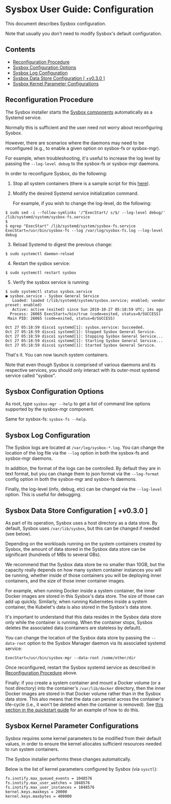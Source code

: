 # Sysbox User Guide: Configuration

This document describes Sysbox configuration.

Note that usually you don't need to modify Sysbox's default configuration.

## Contents

-   [Reconfiguration Procedure](#reconfiguration-procedure)
-   [Sysbox Configuration Options](#sysbox-configuration-options)
-   [Sysbox Log Configuration](#sysbox-log-configuration)
-   [Sysbox Data Store Configuration \[ +v0.3.0 \]](#sysbox-data-store-configuration--v030-)
-   [Sysbox Kernel Parameter Configurations](#sysbox-kernel-parameter-configurations)

## Reconfiguration Procedure

The Sysbox installer starts the [Sysbox components](design.md#sysbox-components)
automatically as a Systemd service.

Normally this is sufficient and the user need not worry about reconfiguring
Sysbox.

However, there are scenarios where the daemons may need to be
reconfigured (e.g., to enable a given option on sysbox-fs or
sysbox-mgr).

For example, when troubleshooting, it's useful to increase the log level by
passing the `--log-level debug` to the sysbox-fs or sysbox-mgr daemons.

In order to reconfigure Sysbox, do the following:

1.  Stop all system containers (there is a sample script for this [here](../../scr/rm_all_syscont)).

2.  Modify the desired Systemd service initialization command.

    For example, if you wish to change the log-level, do the following:

```console
$ sudo sed -i --follow-symlinks '/^ExecStart/ s/$/ --log-level debug/' /lib/systemd/system/sysbox-fs.service
$
$ egrep "ExecStart" /lib/systemd/system/sysbox-fs.service
ExecStart=/usr/bin/sysbox-fs --log /var/log/sysbox-fs.log --log-level debug
```

3.  Reload Systemd to digest the previous change:

```console
$ sudo systemctl daemon-reload
```

4.  Restart the sysbox service:

```console
$ sudo systemctl restart sysbox
```

5.  Verify the sysbox service is running:

```console
$ sudo systemctl status sysbox.service
● sysbox.service - Sysbox General Service
   Loaded: loaded (/lib/systemd/system/sysbox.service; enabled; vendor preset: enabled)
   Active: active (exited) since Sun 2019-10-27 05:18:59 UTC; 14s ago
  Process: 26065 ExecStart=/bin/true (code=exited, status=0/SUCCESS)
 Main PID: 26065 (code=exited, status=0/SUCCESS)

Oct 27 05:18:59 disco1 systemd[1]: sysbox.service: Succeeded.
Oct 27 05:18:59 disco1 systemd[1]: Stopped Sysbox General Service.
Oct 27 05:18:59 disco1 systemd[1]: Stopping Sysbox General Service...
Oct 27 05:18:59 disco1 systemd[1]: Starting Sysbox General Service...
Oct 27 05:18:59 disco1 systemd[1]: Started Sysbox General Service.
```

That's it. You can now launch system containers.

Note that even though Sysbox is comprised of various daemons and its
respective services, you should only interact with its outer-most
systemd service called "sysbox".

## Sysbox Configuration Options

As root, type `sysbox-mgr --help` to get a list of command line options
supported by the sysbox-mgr component.

Same for sysbox-fs: `sysbox-fs --help`.

## Sysbox Log Configuration

The Sysbox logs are located at `/var/log/sysbox-*.log`. You can change the
location of the log file via the `--log` option in both the sysbox-fs and
sysbox-mgr daemons.

In addition, the format of the logs can be controlled. By default they are in
text format, but you can change them to json format via the `--log-format`
config option in both the sysbox-mgr and sysbox-fs daemons.

Finally, the log-level (info, debug, etc) can be changed via the
`--log-level` option. This is useful for debugging.

## Sysbox Data Store Configuration \[ +v0.3.0 ]

As part of its operation, Sysbox uses a host directory as a data
store. By default, Sysbox uses `/var/lib/sysbox`, but this can be
changed if needed (see below).

Depending on the workloads running on the system containers created by Sysbox,
the amount of data stored in the Sysbox data store can be significant (hundreds
of MBs to several GBs).

We recommend that the Sysbox data store be no smaller than 10GB, but
the capacity really depends on how many system container instances you
will be running, whether inside of those containers you will be
deploying inner containers, and the size of those inner container
images.

For example, when running Docker inside a system container, the inner
Docker images are stored in this Sysbox's data store. The size of
those can add up quickly. Similarly, when running Kubernetes inside a
system container, the Kubelet's data is also stored in the Sysbox's
data store.

It's important to understand that this data resides in the Sysbox data
store only while the container is running. When the container stops,
Sysbox deletes the associated data (containers are stateless by
default).

You can change the location of the Sysbox data store by passing the
`--data-root` option to the Sysbox Manager daemon via its associated
systemd service:

    ExecStart=/usr/bin/sysbox-mgr --data-root /some/other/dir

Once reconfigured, restart the Sysbox systemd service as described in
[Reconfiguration Procedure](#reconfiguration-procedure) above.

Finally: if you create a system container and mount a Docker
volume (or a host directory) into the container's `/var/lib/docker`
directory, then the inner Docker images are stored in that Docker
volume rather than in the Sysbox data store. This also means
that the data can persist across the container's life-cycle
(i.e., it won't be deleted when the container is removed). See [this section in the quickstart guide](../quickstart/dind.md#persistence-of-inner-container-images-using-docker-volumes)
for an example of how to do this.

## Sysbox Kernel Parameter Configurations

Sysbox requires some kernel parameters to be modified from their default values,
in order to ensure the kernel allocates sufficient resources needed to run
system containers.

The Sysbox installer performs these changes automatically.

Below is the list of kernel parameters configured by Sysbox (via `sysctl`):

```console
fs.inotify.max_queued_events = 1048576
fs.inotify.max_user_watches = 1048576
fs.inotify.max_user_instances = 1048576
kernel.keys.maxkeys = 20000
kernel.keys.maxbytes = 400000
```
